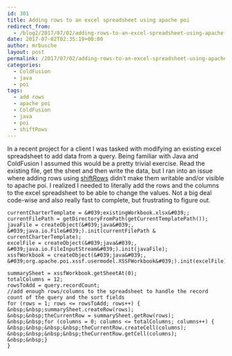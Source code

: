 ```yaml
---
id: 301
title: Adding rows to an excel spreadsheet using apache poi
redirect_from:
  - /blog2/2017/07/02/adding-rows-to-an-excel-spreadsheet-using-apache-poi/
date: 2017-07-02T02:35:19+00:00
author: mrbusche
layout: post
permalink: /2017/07/02/adding-rows-to-an-excel-spreadsheet-using-apache-poi/
categories:
  - ColdFusion
  - java
  - poi
tags:
  - add rows
  - apache poi
  - ColdFusion
  - java
  - poi
  - shiftRows
---
```


In a recent project for a client I was tasked with modifying an existing excel spreadsheet to add data from a query. Being familiar with Java and ColdFusion I assumed this would be a pretty trivial exercise. Read the existing file, get the sheet and then write the data, but I ran into an issue where adding rows using [shiftRows](<https://poi.apache.org/apidocs/org/apache/poi/hssf/usermodel/HSSFSheet.html#shiftRows(int,%20int,%20int)>) didn&#8217;t make them writable and/or visible to apache poi. I realized I needed to literally add the rows and the columns to the excel spreadsheet to be able to change the values. Not a big deal code-wise and also really fast to complete, but frustrating to figure out.

    currentCharterTemplate = &#039;existingWorkbook.xlsx&#039;;
    currentFilePath = getDirectoryFromPath(getCurrentTemplatePath());
    javaFile = createObject(&#039;java&#039;, &#039;java.io.File&#039;).init(currentFilePath & currentCharterTemplate);
    excelFile = createObject(&#039;java&#039;, &#039;java.io.FileInputStream&#039;).init(javaFile);
    xssfWorkbook = createObject(&#039;java&#039;, &#039;org.apache.poi.xssf.usermodel.XSSFWorkbook&#039;).init(excelFile);

    summarySheet = xssfWorkbook.getSheetAt(0);
    totalColumns = 12;
    rowsToAdd = query.recordCount;
    //add enough rows/columns to the spreadsheet to handle the record count of the query and the sort fields
    for (rows = 1; rows <= rowsToAdd; rows++) {
    &nbsp;&nbsp;summarySheet.createRow(rows);
    &nbsp;&nbsp;theCurrentRow = summarySheet.getRow(rows);
    &nbsp;&nbsp;for (columns = 0; columns <= totalColumns; columns++) {
    &nbsp;&nbsp;&nbsp;&nbsp;theCurrentRow.createCell(columns);
    &nbsp;&nbsp;&nbsp;&nbsp;theCurrentRow.getCell(columns);
    &nbsp;&nbsp;}
    }

